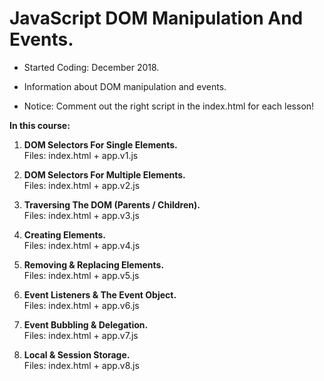 # JavaScript DOM Manipulation And Events.

- Started Coding: December 2018.

- Information about DOM manipulation and events.

- Notice: Comment out the right script in the index.html for each lesson!

<b>In this course:</b>

1. <b>DOM Selectors For Single Elements.</b><br>
Files: index.html + app.v1.js

2. <b>DOM Selectors For Multiple Elements.</b><br>
Files: index.html + app.v2.js

3. <b>Traversing The DOM (Parents / Children).</b><br>
Files: index.html + app.v3.js

4. <b>Creating Elements.</b><br>
Files: index.html + app.v4.js

5. <b>Removing & Replacing Elements.</b><br>
Files: index.html + app.v5.js

6. <b>Event Listeners & The Event Object.</b><br>
Files: index.html + app.v6.js

7. <b>Event Bubbling & Delegation.</b><br>
Files: index.html + app.v7.js

8. <b>Local & Session Storage.</b><br>
Files: index.html + app.v8.js
